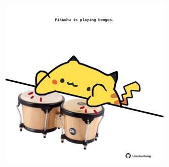 <!-- built at 29/01/2023, 08:00:49 UTC -->
<p align="center">
  <img width="500" height="500" src="./ReadmeImage.svg">
</p>
